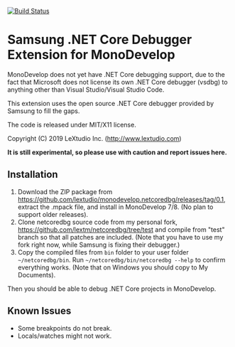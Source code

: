 [![Build Status](https://dev.azure.com/lextudio/monodevelop.netcoredbg/_apis/build/status/lextudio.monodevelop.netcoredbg?branchName=master)](https://dev.azure.com/lextudio/monodevelop.netcoredbg/_build/latest?definitionId=7&branchName=master)

Samsung .NET Core Debugger Extension for MonoDevelop
====================================================
MonoDevelop does not yet have .NET Core debugging support, due to the fact
that Microsoft does not license its own .NET Core debugger (vsdbg) to
anything other than Visual Studio/Visual Studio Code.

This extension uses the open source .NET Core debugger provided by Samsung to
fill the gaps.

The code is released under MIT/X11 license.

Copyright (C) 2019 LeXtudio Inc. (http://www.lextudio.com)

**It is still experimental, so please use with caution and report issues here.**

Installation
------------
1. Download the ZIP package from https://github.com/lextudio/monodevelop.netcoredbg/releases/tag/0.1, extract the .mpack file, and install in MonoDevelop 7/8. (No plan to support older releases).
1. Clone netcoredbg source code from my personal fork, https://github.com/lextm/netcoredbg/tree/test and compile from "test" branch so that all patches are included. (Note that you have to use my fork right now, while Samsung is fixing their debugger.)
1. Copy the compiled files from `bin` folder to your user folder `~/netcoredbg/bin`. Run `~/netcoredbg/bin/netcoredbg --help` to confirm everything works. (Note that on Windows you should copy to My Documents).

Then you should be able to debug .NET Core projects in MonoDevelop.

Known Issues
------------
* Some breakpoints do not break.
* Locals/watches might not work.
